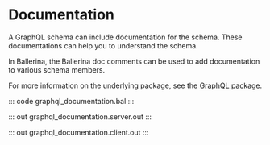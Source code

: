 # Documentation

A GraphQL schema can include documentation for the schema. These
documentations can help you to understand the schema.

In Ballerina, the Ballerina doc comments can be used to add documentation to
various schema members.

For more information on the underlying package, see the
[GraphQL package](https://docs.central.ballerina.io/ballerina/graphql/latest/).

::: code graphql_documentation.bal :::

::: out graphql_documentation.server.out :::

::: out graphql_documentation.client.out :::
